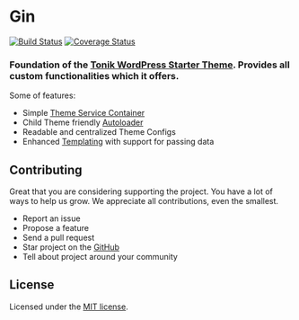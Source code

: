 # Gin

[![Build Status](https://travis-ci.org/tonik/gin.svg?branch=master)](https://travis-ci.org/tonik/gin) [![Coverage Status](https://coveralls.io/repos/github/tonik/gin/badge.svg?branch=master)](https://coveralls.io/github/tonik/gin?branch=master)

### Foundation of the [Tonik WordPress Starter Theme](https://github.com/tonik/tonik). Provides all custom functionalities which it offers.

Some of features:

- Simple [Theme Service Container](http://symfony.com/doc/2.0/glossary.html#term-service-container)
- Child Theme friendly [Autoloader](https://en.wikipedia.org/wiki/Autoload)
- Readable and centralized Theme Configs
- Enhanced [Templating](https://en.wikibooks.org/wiki/PHP_Programming/Why_Templating) with support for passing data

## Contributing

Great that you are considering supporting the project. You have a lot of ways to help us grow. We appreciate all contributions, even the smallest.

- Report an issue
- Propose a feature
- Send a pull request
- Star project on the [GitHub](https://github.com/tonik/gin)
- Tell about project around your community

## License

Licensed under the [MIT license](http://opensource.org/licenses/MIT).